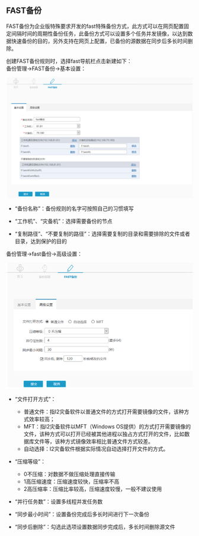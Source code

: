 ## FAST备份

FAST备份为企业版特殊要求开发的fast特殊备份方式，此方式可以在网页配置固定间隔时间的周期性备份任务，此备份方式可以设置多个任务并发镜像，以达到数据快速备份的目的，另外支持在网页上配置，已备份的源数据在同步后多长时间删除。

创建FAST备份规则时，选择fast导航栏点击新建如下：  
备份管理-&gt;FAST备份-&gt;基本设置：

![](/assets/V6.220180609.png)

* “备份名称”：备份规则的名字可按照自己的习惯填写

* “工作机”、“灾备机”：选择需要备份的节点

* “复制路径”、“不要复制的路径”：选择需要复制的目录和需要排除的文件或者目录，达到保护的目的

备份管理-&gt;fast备份-&gt;高级设置：

![](/assets/V6.22018060902.png)

* “文件打开方式”：

  * 普通文件：指I2灾备软件以普通文件的方式打开需要镜像的文件，该种方式效率较高；
  * MFT：指I2灾备软件以MFT（Windows OS提供）的方式打开需要镜像的文件，该种方式可以打开已经被其他进程以独占方式打开的文件，比如数据库文件等，该种方式镜像效率相比普通文件方式较差。
  * 自动选择：I2灾备软件根据实际情况自动选择打开文件的方式。

* “压缩等级”：

  * 0不压缩：对数据不做压缩处理直接传输
  * 1高压缩速度：压缩速度较快，压缩率不高
  * 2高压缩率：压缩比率较高，压缩速度较慢，一般不建议使用

* “并行任务数”：设置多线程并发任务数

* “同步最小时间”：设置备份完成后多长时间进行下一次备份

* “同步后删除”：勾选此选项设置数据同步完成后，多长时间删除源文件



